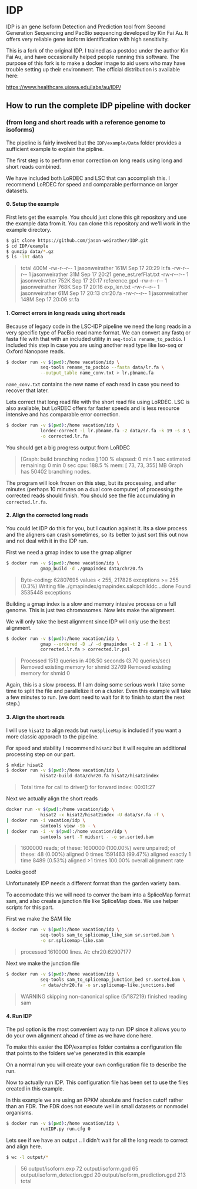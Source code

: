 IDP
===

IDP is an gene Isoform Detection and Prediction tool from Second Generation Sequencing and PacBio sequencing developed by Kin Fai Au. It offers very reliable gene isoform identification with high sensitivity.

This is a fork of the original IDP. I trained as a postdoc under the author Kin Fai Au, and have occasionally helped people running this software. The purpose of this fork is to make a docker image to aid users who may have trouble setting up their environment. The official distribution is available here:

https://www.healthcare.uiowa.edu/labs/au/IDP/

## How to run the complete IDP pipeline with docker
### (from long and short reads with a reference genome to isoforms)
The pipeline is fairly involved but the `IDP/example/Data` folder provides a sufficient example to explain the pipline.

The first step is to perform error correction on long reads using long and short reads combined.

We have included both LoRDEC and LSC that can accomplish this.  I recommend LoRDEC for speed and comparable performance on larger datasets.

#### 0. Setup the example

First lets get the example.  You should just clone this git repository and use the example data from it. You can clone this repository and we'll work in the example directory.

```bash
$ git clone https://github.com/jason-weirather/IDP.git
$ cd IDP/example
$ gunzip data/*.gz
$ ls -lht data
```
>total 400M
>-rw-r--r-- 1 jasonweirather 161M Sep 17 20:29 lr.fa
>-rw-r--r-- 1 jasonweirather  31M Sep 17 20:21 gene_est.refFlat.txt
>-rw-r--r-- 1 jasonweirather 752K Sep 17 20:17 reference.gpd
>-rw-r--r-- 1 jasonweirather 768K Sep 17 20:16 exp_len.txt
>-rw-r--r-- 1 jasonweirather  61M Sep 17 20:13 chr20.fa
>-rw-r--r-- 1 jasonweirather 148M Sep 17 20:06 sr.fa

#### 1. Correct errors in long reads using short reads

Because of legacy code in the LSC-IDP pipeline we need the long reads in a very specific type of PacBio read name format.  We can convert any fastq or fasta file with that with an included utility in `seq-tools rename_to_pacbio`.  I included this step in case you are using another read type like Iso-seq or Oxford Nanopore reads.

```bash
$ docker run -v $(pwd):/home vacation/idp \
             seq-tools rename_to_pacbio --fasta data/lr.fa \
             --output_table name_conv.txt > lr.pbname.fa
```
`name_conv.txt` contains the new name of each read in case you need to recover that later.

Lets correct that long read file with the short read file using LoRDEC. LSC is also available, but LoRDEC offers far faster speeds and is less resource intensive and has comparable error correction.

```bash
$ docker run -v $(pwd):/home vacation/idp \
             lordec-correct -i lr.pbname.fa -2 data/sr.fa -k 19 -s 3 \
             -o corrected.lr.fa
```

You should get a big progress output from LoRDEC
>[Graph: build branching nodes           ]  100  %   elapsed:   0 min 1  sec    estimated remaining:   0 min 0  sec   cpu:  188.5 %   mem: [ 73,  73, 355] MB 
>Graph has 50402 branching nodes.

The program will look frozen on this step, but its processing, and after minutes (perhaps 10 minutes on a dual core computer) of processing the corrected reads should finish.  You should see the file accumulating in `corrected.lr.fa`.

#### 2. Align the corrected long reads

You could let IDP do this for you, but I caution against it. Its a slow process and the aligners can crash sometimes, so its better to just sort this out now and not deal with it in the IDP run.

First we need a gmap index to use the gmap aligner

```bash
$ docker run -v $(pwd):/home vacation/idp \
             gmap_build -d ./gmapindex data/chr20.fa
```

>Byte-coding: 62807695 values < 255, 217826 exceptions >= 255 (0.3%)
>Writing file ./gmapindex/gmapindex.salcpchilddc...done
>Found 3535448 exceptions

Building a gmap index is a slow and memory intesive process on a full genome.  This is just two chromosomes.
Now lets make the alignment.

We will only take the best alignment since IDP will only use the best alignment.

```bash
$ docker run -v $(pwd):/home vacation/idp \
             gmap --ordered -D ./ -d gmapindex -t 2 -f 1 -n 1 \
             corrected.lr.fa > corrected.lr.psl
```

>Processed 1513 queries in 408.50 seconds (3.70 queries/sec)
>Removed existing memory for shmid 32769
>Removed existing memory for shmid 0

Again, this is a slow process. If I am doing some serious work I take some time to split the file and parallelize it on a cluster. Even this example will take a few minutes to run. (we dont need to wait for it to finish to start the next step.)

#### 3. Align the short reads

I will use `hisat2` to align reads but `runSpliceMap` is included if you want a more classic apporach to the pipeline.

For speed and stability I recommend `hisat2` but it will require an additional processing step on our part.

```bash
$ mkdir hisat2
$ docker run -v $(pwd):/home vacation/idp \
             hisat2-build data/chr20.fa hisat2/hisat2index
```
>Total time for call to driver() for forward index: 00:01:27

Next we actually align the short reads

```bash
docker run -v $(pwd):/home vacation/idp \
             hisat2 -x hisat2/hisat2index -U data/sr.fa -f \
| docker run -i vacation/idp \
             samtools view -Sb - \
| docker run -i -v $(pwd):/home vacation/idp \
             samtools sort -T midsort - -o sr.sorted.bam
```

>1600000 reads; of these:
>  1600000 (100.00%) were unpaired; of these:
>    48 (0.00%) aligned 0 times
>    1591463 (99.47%) aligned exactly 1 time
>    8489 (0.53%) aligned >1 times
>100.00% overall alignment rate

Looks good!

Unfortunately IDP needs a different format than the garden variety bam.

To accomodate this we will need to conver the bam into a SpliceMap format sam,
and also create a junction file like SpliceMap does. We use helper scripts for
this part.

First we make the SAM file

```bash
$ docker run -v $(pwd):/home vacation/idp \
             seq-tools sam_to_splicemap_like_sam sr.sorted.bam \
             -o sr.splicemap-like.sam
```

>processed 1610000 lines. At: chr20:62907177

Next we make the junction file

```bash
$ docker run -v $(pwd):/home vacation/idp \
             seq-tools sam_to_splicemap_junction_bed sr.sorted.bam \
             -r data/chr20.fa -o sr.splicemap-like.junctions.bed
```

>WARNING skipping non-canonical splice (5/187219)
>finished reading sam

#### 4. Run IDP

The psl option is the most convenient way to run IDP since it allows you to do
your own alignment ahead of time as we have done here. 

To make this easier the IDP/examples folder contains a configuration file
that points to the folders we've generated in this example

On a normal run you will create your own configuration file to describe the run.

Now to actually run IDP.  This configuration file has been set to use the files created in this example.

In this example we are using an RPKM absolute and fraction cutoff rather than an FDR.  The FDR does not execute well in small datasets or nonmodel organisms.

```bash
$ docker run -v $(pwd):/home vacation/idp \
             runIDP.py run.cfg 0
```

Lets see if we have an output .. I didn't wait for all the long reads to correct and align here.

```bash
$ wc -l output/*
```

>   56 output/isoform.exp
>   72 output/isoform.gpd
>   65 output/isoform_detection.gpd
>   20 output/isoform_prediction.gpd
>  213 total

